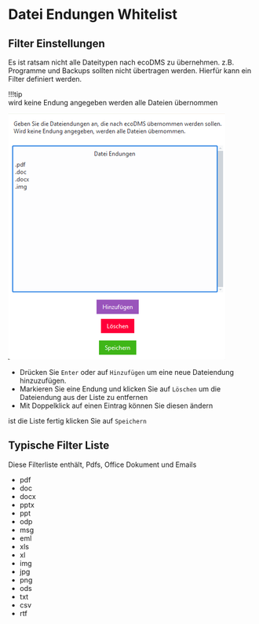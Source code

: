 # Datei Endungen Whitelist

## Filter Einstellungen

Es ist ratsam nicht alle Dateitypen nach ecoDMS zu übernehmen. z.B. Programme und Backups sollten nicht übertragen werden. 
Hierfür kann ein Filter definiert werden. 

!!!tip  
    wird keine Endung angegeben werden alle Dateien übernommen


![Dateiendungen](img/DateiEndungen.png)


- Drücken Sie ```Enter``` oder auf ```Hinzufügen``` um eine neue Dateiendung hinzuzufügen. 
- Markieren Sie eine Endung und klicken Sie auf ```Löschen``` um die Dateiendung aus der Liste zu entfernen
- Mit Doppelklick auf einen Eintrag können Sie diesen ändern

ist die Liste fertig klicken Sie auf ```Speichern```



## Typische Filter Liste

Diese Filterliste enthält, Pdfs, Office Dokument und Emails

- pdf 
- doc
- docx
- pptx
- ppt
- odp
- msg
- eml
- xls
- xl
- img
- jpg
- png
- ods
- txt
- csv
- rtf